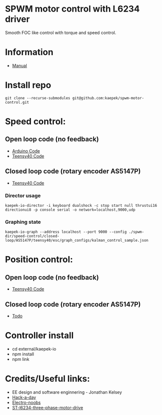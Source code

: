 # SPWM motor control with L6234 driver

Smooth FOC like control with torque and speed control.

# Information

- [Manual](./resources/sinusoidal-pwm-manual.pdf)

# Install repo

```
git clone --recurse-submodules git@github.com:kaepek/spwm-motor-control.git
```

# Speed control:

## Open loop code (no feedback)

- [Arduino Code](./speed-control/open-loop/arduino-uno/arduino-uno.ino)
- [Teensy40 Code](./speed-control/open-loop/teensy-40/teensy-40.ino)

## Closed loop code (rotary encoder AS5147P)

- [Teensy40 Code](./speed-control/closed-loop/AS5147P/teensy40/esc/esc.ino)

### Director usage

```
kaepek-io-director -i keyboard dualshock -c stop start null thrustui16 directionui8 -p console serial -o network=localhost,9000,udp
```

### Graphing state

```
kaepek-io-graph --address localhost --port 9000 --config ./spwm-dir/speed-control/closed-loop/AS5147P/teensy40/esc/graph_configs/kalman_control_sample.json
```

# Position control:

## Open loop code (no feedback)
- [Teensy40 Code](./position-control/open-loop/teensy-40/teensy-40.ino)

## Closed loop code (rotary encoder AS5147P)
- [Todo](./)

# Controller install

- cd external/kaepek-io
- npm install
- npm link

# Credits/Useful links:
- EE design and software enginnering - Jonathan Kelsey
- [Hack-a-day](https://hackaday.io/project/177958-low-power-bldc-driver-board-st-l6234#menu-details)
- [Electro-noobs](https://electronoobs.com/eng_arduino_tut176.php)
- [ST-l6234-three-phase-motor-drive](https://www.st.com/resource/en/application_note/cd00004062-l6234-three-phase-motor-driver-stmicroelectronics.pdf)